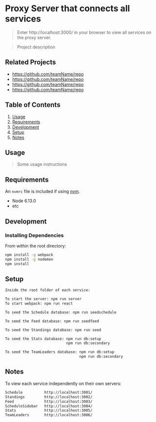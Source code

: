 # Proxy Server that connects all services

>Enter http://localhost:3000/ in your browser to view all services on the proxy server.

> Project description

## Related Projects

  - https://github.com/teamName/repo
  - https://github.com/teamName/repo
  - https://github.com/teamName/repo
  - https://github.com/teamName/repo

## Table of Contents

1. [Usage](#Usage)
1. [Requirements](#requirements)
1. [Development](#development)
1. [Setup](#setup)
1. [Notes](#notes)

## Usage

> Some usage instructions

## Requirements

An `nvmrc` file is included if using [nvm](https://github.com/creationix/nvm).

- Node 6.13.0
- etc

## Development

### Installing Dependencies

From within the root directory:

```sh
npm install -g webpack
npm install -g nodemon
npm install
```
## Setup

```sh
Inside the root folder of each service:

To start the server: npm run server
To start webpack: npm run react

To seed the Schedule database: npm run seedschedule

To seed the Feed database: npm run seedfeed

To seed the Standings database: npm run seed

To seed the Stats database: npm run db:setup
                            npm run db:secondary

To seed the TeamLeaders database: npm run db:setup
                                  npm run db:secondary

```

## Notes
To view each service independently on their own servers:
```sh
Schedule          http://localhost:3001/
Standings         http://localhost:3002/
Feed              http://localhost:3003/
ScheduleSidebar   http://localhost:3004/
Stats             http://localhost:3005/
TeamLeaders       http://localhost:3006/

```
